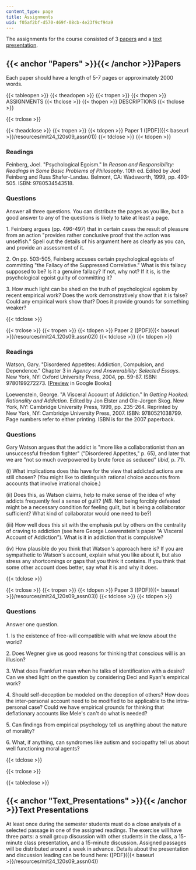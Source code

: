 ```yaml
---
content_type: page
title: Assignments
uid: f05af2bf-d570-469f-08cb-4e23f9cf94a9
---
```


The assignments for the course consisted of 3 [papers](#Papers) and a [text presentation](#Text_Presentations).

{{< anchor "Papers" >}}{{< /anchor >}}Papers
--------------------------------------------

Each paper should have a length of 5-7 pages or approximately 2000 words.

{{< tableopen >}}
{{< theadopen >}}
{{< tropen >}}
{{< thopen >}}
ASSIGNMENTS
{{< thclose >}}
{{< thopen >}}
DESCRIPTIONS
{{< thclose >}}

{{< trclose >}}

{{< theadclose >}}
{{< tropen >}}
{{< tdopen >}}
Paper 1 ([PDF]({{< baseurl >}}/resources/mit24_120s09_assn01))
{{< tdclose >}}
{{< tdopen >}}


### Readings

Feinberg, Joel. "Psychological Egoism." In _Reason and Responsibility: Readings in Some Basic Problems of Philosophy_. 10th ed. Edited by Joel Feinberg and Russ Shafer-Landau. Belmont, CA: Wadsworth, 1999, pp. 493-505. ISBN: 9780534543518.

### Questions

Answer all three questions. You can distribute the pages as you like, but a good answer to any of the questions is likely to take at least a page.

1\. Feinberg argues (pp. 496-497) that in certain cases the result of pleasure from an action "provides rather conclusive proof that the action was unselfish." Spell out the details of his argument here as clearly as you can, and provide an assessment of it.

2\. On pp. 503-505, Feinberg accuses certain psychological egoists of committing "the Fallacy of the Suppressed Correlative." What is this fallacy supposed to be? Is it a genuine fallacy? If not, why not? If it is, is the psychological egoist guilty of committing it?

3\. How much light can be shed on the truth of psychological egoism by recent empirical work? Does the work demonstratively show that it is false? Could any empirical work show that? Does it provide grounds for something weaker?


{{< tdclose >}}

{{< trclose >}}
{{< tropen >}}
{{< tdopen >}}
Paper 2 ([PDF]({{< baseurl >}}/resources/mit24_120s09_assn02))
{{< tdclose >}}
{{< tdopen >}}


### Readings

Watson, Gary. "Disordered Appetites: Addiction, Compulsion, and Dependence." Chapter 3 in _Agency and Answerability: Selected Essays_. New York, NY: Oxford University Press, 2004, pp. 59-87. ISBN: 9780199272273. \[[Preview](http://books.google.com/books?id=tH_jLEw9vOEC&pg=PA59=onepage) in Google Books\]

Loewenstein, George. "A Visceral Account of Addiction." In _Getting Hooked: Rationality and Addiction_. Edited by Jon Elster and Ole-Jorgen Skog. New York, NY: Cambridge University Press, 1999, pp. 235-264. Reprinted by New York, NY: Cambridge University Press, 2007. ISBN: 9780521038799. Page numbers refer to either printing. ISBN is for the 2007 paperback.

### Questions

Gary Watson argues that the addict is "more like a collaborationist than an unsuccessful freedom fighter" ("Disordered Appetites," p. 65), and later that we are "not so much overpowered by brute force as seduced" (_ibid_, p. 71).

(i) What implications does this have for the view that addicted actions are still chosen? (You might like to distinguish rational choice accounts from accounts that involve irrational choice.)

(ii) Does this, as Watson claims, help to make sense of the idea of why addicts frequently feel a sense of guilt? (_NB_. Not being forcibly defeated might be a necessary condition for feeling guilt, but is being a collaborator sufficient? What kind of collaborator would one need to be?)

(iii) How well does this sit with the emphasis put by others on the centrality of craving to addiction (see here George Loewenstein's paper "A Visceral Account of Addiction"). What is it in addiction that is compulsive?

(iv) How plausible do you think that Watson's approach here is? If you are sympathetic to Watson's account, explain what you like about it, but also stress any shortcomings or gaps that you think it contains. If you think that some other account does better, say what it is and why it does.


{{< tdclose >}}

{{< trclose >}}
{{< tropen >}}
{{< tdopen >}}
Paper 3 ([PDF]({{< baseurl >}}/resources/mit24_120s09_assn03))
{{< tdclose >}}
{{< tdopen >}}


### Questions

Answer one question.

1\. Is the existence of free-will compatible with what we know about the world?

2\. Does Wegner give us good reasons for thinking that conscious will is an illusion?

3\. What does Frankfurt mean when he talks of identification with a desire? Can we shed light on the question by considering Deci and Ryan's empirical work?

4\. Should self-deception be modeled on the deception of others? How does the inter-personal account need to be modified to be applicable to the intra-personal case? Could we have empirical grounds for thinking that deflationary accounts like Mele's can't do what is needed?

5\. Can findings from empirical psychology tell us anything about the nature of morality?

6\. What, if anything, can syndromes like autism and sociopathy tell us about well functioning moral agents?


{{< tdclose >}}

{{< trclose >}}

{{< tableclose >}}

{{< anchor "Text_Presentations" >}}{{< /anchor >}}Text Presentations
--------------------------------------------------------------------

At least once during the semester students must do a close analysis of a selected passage in one of the assigned readings. The exercise will have three parts: a small group discussion with other students in the class, a 15-minute class presentation, and a 15-minute discussion. Assigned passages will be distributed around a week in advance. Details about the presentation and discussion leading can be found here: ([PDF]({{< baseurl >}}/resources/mit24_120s09_assn04))